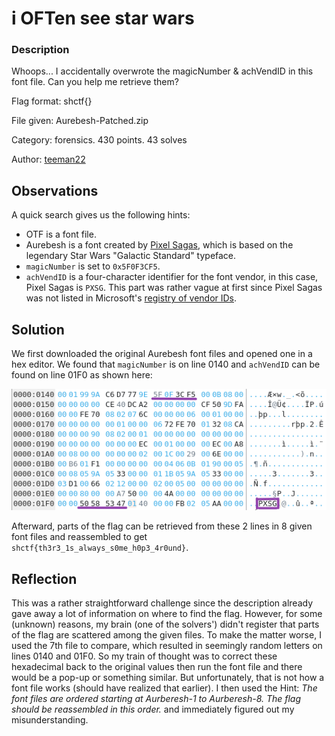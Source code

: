 # i OFTen see star wars

### Description
Whoops... I accidentally overwrote the magicNumber & achVendID in this font file. Can you help me retrieve them?

Flag format: shctf{}

File given: Aurebesh-Patched.zip

Category: forensics. 430 points. 43 solves

Author: [teeman22](https://github.com/tylzars)


## Observations

A quick search gives us the following hints:
- OTF is a font file.
- Aurebesh is a font created by [Pixel Sagas](https://www.pixelsagas.com/?download=aurebesh), which is based on the legendary Star Wars "Galactic Standard" typeface.
- `magicNumber` is set to `0x5F0F3CF5`.
- `achVendID` is a four-character identifier for the font vendor, in this case, Pixel Sagas is `PXSG`.
     This part was rather vague at first since Pixel Sagas was not listed in Microsoft's [registry of vendor IDs](https://learn.microsoft.com/en-us/typography/vendors/).

## Solution

We first downloaded the original Aurebesh font files and opened one in a hex editor. We found that `magicNumber` is on line 0140 and `achVendID` can be found on line 01F0 as shown here:

![screenshot from original font file](<original-aurebesh.png>)

Afterward, parts of the flag can be retrieved from these 2 lines in 8 given font files and reassembled to get `shctf{th3r3_1s_always_s0me_h0p3_4r0und}`.

## Reflection
This was a rather straightforward challenge since the description already gave away a lot of information on where to find the flag. However, for some (unknown) reasons, my brain (one of the solvers') didn't register that parts of the flag are scattered among the given files. To make the matter worse, I used the 7th file to compare, which resulted in seemingly random letters on lines 0140 and 01F0. So my train of thought was to correct these hexadecimal back to the original values then run the font file and there would be a pop-up or something similar. But unfortunately, that is not how a font file works (should have realized that earlier). I then used the Hint: *The font files are ordered starting at Aurberesh-1 to Aurberesh-8. The flag should be reassembled in this order.* and immediately figured out my misunderstanding.
